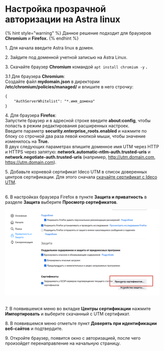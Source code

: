 # Настройка прозрачной авторизации на Astra linux

{% hint style="warning" %}
Данное решение подходит для браузеров **Chromium** и **Firefox.**
{% endhint %}

1\. Для начала введите Astra linux  в домен.&#x20;

2\. Зайдите под доменной учетной записью на Astra Linux.

3\. Скачайте браузер **Chromium** командой `apt install chromium -y` **.**

3.1 Для браузера **Chromium**: \
Создайте файл **mydomain.json** в директории **/etc/chromium/policies/managed/** и впишите в него строчку:&#x20;

```
{ 
    "AuthServerWhitelist": "*.имя_домена" 
} 
```

4\. Для браузера **Firefox**: \
Запустите браузер и в адресной строке введите **about:config**, чтобы попасть в режим редактирования расширенных настроек. \
Введите параметр **security.enterprise\_roots.enabled** и нажмите по блоку со строчкой два раза левой кнопкой мыши, чтобы значение изменилось на **True.**\
В двух следующих параметрах впишите доменное имя UTM через HTTP и HTTPS через запятую: **network.automatic-ntlm-auth.trusted-uris** и **network.negotiate-auth.trusted-uris** (например, http://utm.domain.com, https://utm.domain.com).

5\.  Добавьте корневой сертификат Ideco UTM в список доверенных центров сертификации. Для этого сначала [скачайте сертификат с Ideco UTM](../../settings/services/certificates/).

\
6\. В настройках браузера Firefox в пункте **Защита и приватность** в разделе **Защита** выберите **Просмотр сертификатов**.&#x20;

![](../../.gitbook/assets/firefix-sert.png)

\
7\. В появившемся меню во вкладке **Центры сертификации** нажмите **Импортировать** и выберите скачанный с UTM сертификат.&#x20;

8\. В появившемся меню отметьте пункт **Доверять при идентификации веб-сайтов** и подтвердите.

9\. Откройте браузер, появится окно с авторизацией, после чего произойдет перенаправление на начальную страницу.

